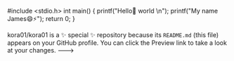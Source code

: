 #include <stdio.h>
int main() {
    printf("Hello👋 world \n");
    printf("My name James😄⚡");
    return 0;
}

kora01/kora01 is a ✨ special ✨ repository because its `README.md` (this file) appears on your GitHub profile.
You can click the Preview link to take a look at your changes.
--->
